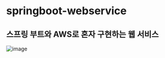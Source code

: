 # springboot-webservice

## 스프링 부트와 AWS로 혼자 구현하는 웹 서비스

![image](https://github.com/Jung2312/springboot-webservice/assets/97083703/c5ac67d5-425d-4669-93aa-30dd3a5f2045)

